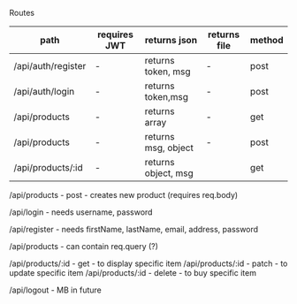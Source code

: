 Routes

| path               | requires JWT | returns json        | returns file | method |
| ------------------ | ------------ | ------------------- | ------------ | ------ |
| /api/auth/register | -            | returns token, msg  | -            | post   |
| /api/auth/login    | -            | returns token,msg   | -            | post   |
| /api/products      | -            | returns array       | -            | get    |
| /api/products      | -            | returns msg, object | -            | post   |
| /api/products/:id  | -            | returns object, msg |              | get    |

/api/products - post - creates new product (requires req.body)

/api/login - needs username, password

/api/register - needs firstName, lastName, email, address, password

/api/products - can contain req.query (?)

/api/products/:id - get - to display specific item /api/products/:id - patch - to update specific item /api/products/:id - delete - to buy specific item

/api/logout - MB in future
